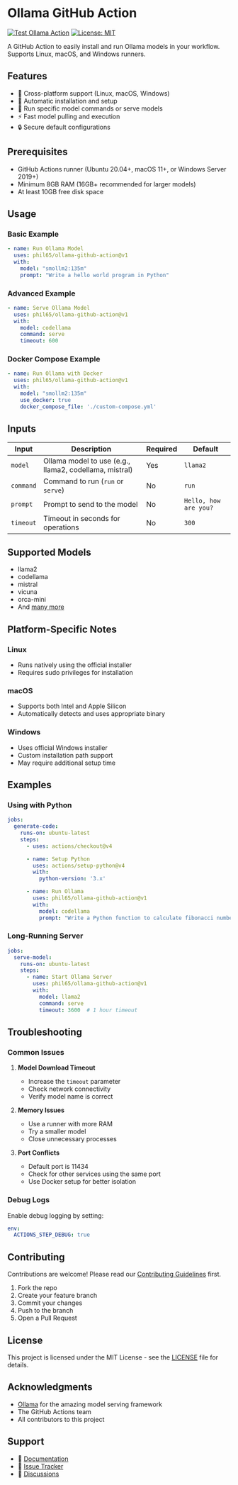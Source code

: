 # Ollama GitHub Action

[![Test Ollama Action](https://github.com/phil65/ollama-github-action/actions/workflows/test.yml/badge.svg)](https://github.com/phil65/ollama-github-action/actions/workflows/test.yml)
[![License: MIT](https://img.shields.io/badge/License-MIT-yellow.svg)](https://opensource.org/licenses/MIT)

A GitHub Action to easily install and run Ollama models in your workflow. Supports Linux, macOS, and Windows runners.

## Features

- 🚀 Cross-platform support (Linux, macOS, Windows)
- 🔄 Automatic installation and setup
- 🎯 Run specific model commands or serve models
- ⚡ Fast model pulling and execution
- 🔒 Secure default configurations

## Prerequisites

- GitHub Actions runner (Ubuntu 20.04+, macOS 11+, or Windows Server 2019+)
- Minimum 8GB RAM (16GB+ recommended for larger models)
- At least 10GB free disk space

## Usage

### Basic Example

```yaml
- name: Run Ollama Model
  uses: phil65/ollama-github-action@v1
  with:
    model: "smollm2:135m"
    prompt: "Write a hello world program in Python"
```

### Advanced Example

```yaml
- name: Serve Ollama Model
  uses: phil65/ollama-github-action@v1
  with:
    model: codellama
    command: serve
    timeout: 600
```

### Docker Compose Example

```yaml
- name: Run Ollama with Docker
  uses: phil65/ollama-github-action@v1
  with:
    model: "smollm2:135m"
    use_docker: true
    docker_compose_file: './custom-compose.yml'
```

## Inputs

| Input | Description | Required | Default |
|-------|-------------|----------|---------|
| `model` | Ollama model to use (e.g., llama2, codellama, mistral) | Yes | `llama2` |
| `command` | Command to run (`run` or `serve`) | No | `run` |
| `prompt` | Prompt to send to the model | No | `Hello, how are you?` |
| `timeout` | Timeout in seconds for operations | No | `300` |

## Supported Models

- llama2
- codellama
- mistral
- vicuna
- orca-mini
- And [many more](https://ollama.ai/library)

## Platform-Specific Notes

### Linux
- Runs natively using the official installer
- Requires sudo privileges for installation

### macOS
- Supports both Intel and Apple Silicon
- Automatically detects and uses appropriate binary

### Windows
- Uses official Windows installer
- Custom installation path support
- May require additional setup time

## Examples

### Using with Python

```yaml
jobs:
  generate-code:
    runs-on: ubuntu-latest
    steps:
      - uses: actions/checkout@v4

      - name: Setup Python
        uses: actions/setup-python@v4
        with:
          python-version: '3.x'

      - name: Run Ollama
        uses: phil65/ollama-github-action@v1
        with:
          model: codellama
          prompt: "Write a Python function to calculate fibonacci numbers"
```

### Long-Running Server

```yaml
jobs:
  serve-model:
    runs-on: ubuntu-latest
    steps:
      - name: Start Ollama Server
        uses: phil65/ollama-github-action@v1
        with:
          model: llama2
          command: serve
          timeout: 3600  # 1 hour timeout
```

## Troubleshooting

### Common Issues

1. **Model Download Timeout**
   - Increase the `timeout` parameter
   - Check network connectivity
   - Verify model name is correct

2. **Memory Issues**
   - Use a runner with more RAM
   - Try a smaller model
   - Close unnecessary processes

3. **Port Conflicts**
   - Default port is 11434
   - Check for other services using the same port
   - Use Docker setup for better isolation

### Debug Logs

Enable debug logging by setting:

```yaml
env:
  ACTIONS_STEP_DEBUG: true
```

## Contributing

Contributions are welcome! Please read our [Contributing Guidelines](CONTRIBUTING.md) first.

1. Fork the repo
2. Create your feature branch
3. Commit your changes
4. Push to the branch
5. Open a Pull Request

## License

This project is licensed under the MIT License - see the [LICENSE](LICENSE) file for details.

## Acknowledgments

- [Ollama](https://ollama.ai/) for the amazing model serving framework
- The GitHub Actions team
- All contributors to this project

## Support

- 📖 [Documentation](docs/README.md)
- 🐛 [Issue Tracker](https://github.com/phil65/ollama-github-action/issues)
- 💬 [Discussions](https://github.com/phil65/ollama-github-action/discussions)
